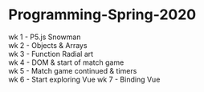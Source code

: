 # Programming-Spring-2020

wk 1 - P5.js Snowman <br>
wk 2 - Objects & Arrays <br>
wk 3 - Function Radial art <br>
wk 4 - DOM & start of match game <br>
wk 5 - Match game continued & timers <br>
wk 6 - Start exploring Vue
wk 7 - Binding Vue
